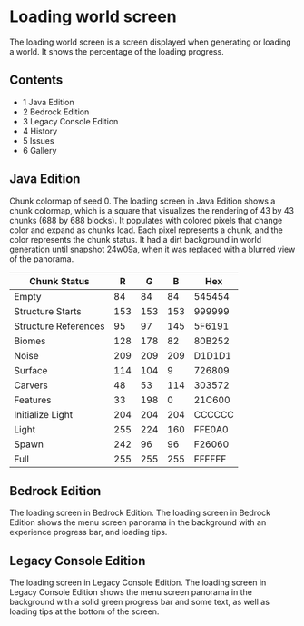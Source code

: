 # Loading world screen
The loading world screen is a screen displayed when generating or loading a world. It shows the percentage of the loading progress.

## Contents
- 1 Java Edition
- 2 Bedrock Edition
- 3 Legacy Console Edition
- 4 History
- 5 Issues
- 6 Gallery

## Java Edition
Chunk colormap of seed 0.
The loading screen in Java Edition shows a chunk colormap, which is a square that visualizes the rendering of 43 by 43 chunks (688 by 688 blocks). It populates with colored pixels that change color and expand as chunks load. Each pixel represents a chunk, and the color represents the chunk status. It had a dirt background in world generation until snapshot 24w09a, when it was replaced with a blurred view of the panorama.

| Chunk Status         | R   | G   | B   | Hex    |
|----------------------|-----|-----|-----|--------|
| Empty                | 84  | 84  | 84  | 545454 |
| Structure Starts     | 153 | 153 | 153 | 999999 |
| Structure References | 95  | 97  | 145 | 5F6191 |
| Biomes               | 128 | 178 | 82  | 80B252 |
| Noise                | 209 | 209 | 209 | D1D1D1 |
| Surface              | 114 | 104 | 9   | 726809 |
| Carvers              | 48  | 53  | 114 | 303572 |
| Features             | 33  | 198 | 0   | 21C600 |
| Initialize Light     | 204 | 204 | 204 | CCCCCC |
| Light                | 255 | 224 | 160 | FFE0A0 |
| Spawn                | 242 | 96  | 96  | F26060 |
| Full                 | 255 | 255 | 255 | FFFFFF |

## Bedrock Edition
The loading screen in Bedrock Edition.
The loading screen in Bedrock Edition shows the menu screen panorama in the background with an experience progress bar, and loading tips.


## Legacy Console Edition
The loading screen in Legacy Console Edition.
The loading screen in Legacy Console Edition shows the menu screen panorama in the background with a solid green progress bar and some text, as well as loading tips at the bottom of the screen.


